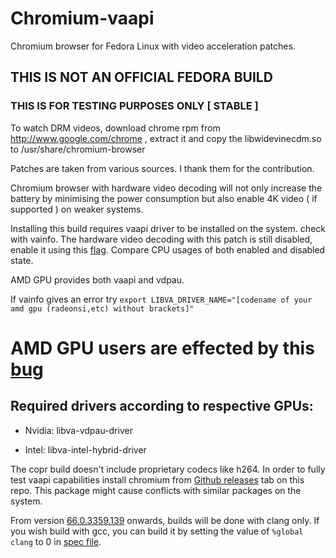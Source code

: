# Chromium-vaapi
Chromium browser for Fedora Linux with video acceleration patches.

## THIS IS NOT AN OFFICIAL FEDORA BUILD

### THIS IS FOR TESTING PURPOSES ONLY [ STABLE ]

To watch DRM videos, download chrome rpm from http://www.google.com/chrome , extract it and copy the libwidevinecdm.so to /usr/share/chromium-browser

Patches are taken from various sources. I thank them for the contribution.

Chromium browser with hardware video decoding will not only increase the battery by minimising the power consumption but also enable 4K video ( if supported ) on weaker systems.

Installing this build requires vaapi driver to be installed on the system. check with vainfo. The hardware video decoding with this patch is still disabled, enable it  using this [flag](chrome://flags/#enable-accelerated-video). Compare CPU usages of both enabled and disabled state.

AMD GPU provides both vaapi and vdpau.

If vainfo gives an error try `export LIBVA_DRIVER_NAME="[codename of your amd gpu (radeonsi,etc) without brackets]"`

# AMD GPU users are effected by this [bug](https://bugs.chromium.org/p/chromium/issues/detail?id=719213)

## Required drivers according to respective GPUs: 

- Nvidia: libva-vdpau-driver

- Intel:  libva-intel-hybrid-driver

The copr build doesn't include proprietary codecs like h264. In order to fully test vaapi capabilities install chromium from [Github releases](https://github.com/biswasab/Chromium-vaapi/releases) tab on this repo. 
This package might cause conflicts with similar packages on the system.

From version [66.0.3359.139](https://github.com/biswasab/Chromium-vaapi/tree/66.0.3359.139) onwards, builds will be done with clang only. If you wish build with gcc, you can build it by setting the value of `%global clang` to 0 in [spec file](https://github.com/biswasab/Chromium-vaapi/blob/master/chromium.spec).
